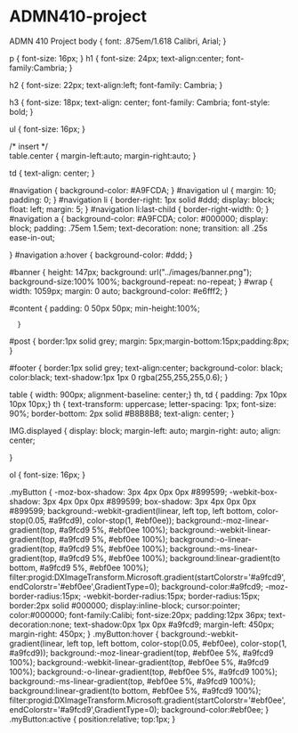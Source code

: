 # ADMN410-project
ADMN 410 Project
body { 
  font: .875em/1.618 Calibri, Arial; 
}

p {
  font-size: 16px;
}
h1 {
      font-size: 24px;
      text-align:center;
      font-family:Cambria;
    }
    
h2 {
    font-size: 22px;
    text-align:left;
    font-family: Cambria;
}

h3 {
  font-size: 18px;
  text-align: center;
  font-family: Cambria;
  font-style: bold;
}

ul {
  font-size: 16px;
}
   
  /* insert  */   
table.center {
    margin-left:auto; 
    margin-right:auto;
}

td {
  text-align: center;
}

#navigation {
  background-color: #A9FCDA;
}
#navigation ul {
  margin: 10;
  padding: 0; 
}
#navigation li {
  border-right: 1px solid #ddd;
  display: block;
  float: left;
  margin: 5;
}
#navigation li:last-child {
  border-right-width: 0;
}
#navigation a {
  background-color: #A9FCDA;
  color: #000000;
  display: block;
  padding: .75em 1.5em;
  text-decoration: none;
  transition: all .25s ease-in-out;
  
}
#navigation a:hover {
  background-color: #ddd;
}

#banner {
    height: 147px;
    background: url("../images/banner.png");
    background-size:100% 100%;
    background-repeat: no-repeat;
}
#wrap {
      width: 1059px;
      margin: 0 auto;
      background-color: #e6fff2; }
      
#content {
      padding: 0 50px 50px;
      min-height:100%;
      
      }
#post {
    border:1px solid grey;
    margin: 5px;margin-bottom:15px;padding:8px;
}

#footer {
    border:1px solid grey;
    text-align:center;
	background-color: black;
	color:black;
	text-shadow:1px 1px 0 rgba(255,255,255,0.6);
}

table {
        width: 900px;
        alignment-baseline:  center;}
      th, td {
        padding: 7px 10px 10px 10px;}
      th {
        text-transform: uppercase;
        letter-spacing: 1px;
        font-size: 90%;
        border-bottom: 2px solid #B8B8B8;
        text-align: center;
      }

IMG.displayed {
    display: block;
    margin-left: auto;
    margin-right: auto;
    align: center;
    
}

ol {
  font-size: 16px;
}

.myButton {
	-moz-box-shadow: 3px 4px 0px 0px #899599;
	-webkit-box-shadow: 3px 4px 0px 0px #899599;
	box-shadow: 3px 4px 0px 0px #899599;
	background:-webkit-gradient(linear, left top, left bottom, color-stop(0.05, #a9fcd9), color-stop(1, #ebf0ee));
	background:-moz-linear-gradient(top, #a9fcd9 5%, #ebf0ee 100%);
	background:-webkit-linear-gradient(top, #a9fcd9 5%, #ebf0ee 100%);
	background:-o-linear-gradient(top, #a9fcd9 5%, #ebf0ee 100%);
	background:-ms-linear-gradient(top, #a9fcd9 5%, #ebf0ee 100%);
	background:linear-gradient(to bottom, #a9fcd9 5%, #ebf0ee 100%);
	filter:progid:DXImageTransform.Microsoft.gradient(startColorstr='#a9fcd9', endColorstr='#ebf0ee',GradientType=0);
	background-color:#a9fcd9;
	-moz-border-radius:15px;
	-webkit-border-radius:15px;
	border-radius:15px;
	border:2px solid #000000;
	display:inline-block;
	cursor:pointer;
	color:#000000;
	font-family:Calibi;
	font-size:20px;
	padding:12px 36px;
	text-decoration:none;
	text-shadow:0px 1px 0px #a9fcd9;
    margin-left: 450px;
    margin-right: 450px;
}
.myButton:hover {
	background:-webkit-gradient(linear, left top, left bottom, color-stop(0.05, #ebf0ee), color-stop(1, #a9fcd9));
	background:-moz-linear-gradient(top, #ebf0ee 5%, #a9fcd9 100%);
	background:-webkit-linear-gradient(top, #ebf0ee 5%, #a9fcd9 100%);
	background:-o-linear-gradient(top, #ebf0ee 5%, #a9fcd9 100%);
	background:-ms-linear-gradient(top, #ebf0ee 5%, #a9fcd9 100%);
	background:linear-gradient(to bottom, #ebf0ee 5%, #a9fcd9 100%);
	filter:progid:DXImageTransform.Microsoft.gradient(startColorstr='#ebf0ee', endColorstr='#a9fcd9',GradientType=0);
	background-color:#ebf0ee;
}
.myButton:active {
	position:relative;
	top:1px;
}
